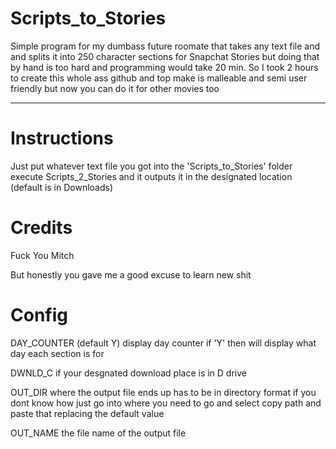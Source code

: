 # Scripts_to_Stories
Simple program for my dumbass future roomate that takes any text file and and splits it into 250 character sections for Snapchat Stories
but doing that by hand is too hard and programming would take 20 min. So I took 2 hours to create this whole ass github and top make is malleable and semi user friendly
but now you can do it for other movies too

--------------------------------------------
# Instructions
Just put whatever text file you got into the 'Scripts_to_Stories' folder execute Scripts_2_Stories and it outputs it in the designated location (default is in Downloads)


# Credits

Fuck You Mitch

But honestly you gave me a good excuse to learn new shit

# Config
DAY_COUNTER (default Y) display day counter if 'Y' then will display what day each section is for

DWNLD_C if your desgnated download place is in D drive

OUT_DIR where the output file ends up has to be in directory format if you dont know how just go into where you need to go 
and select copy path and paste that replacing the default value 

OUT_NAME the file name of the output file 
